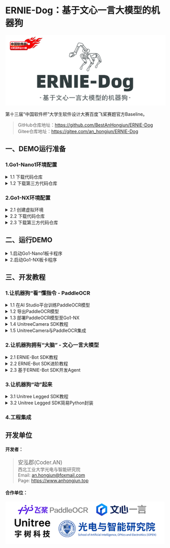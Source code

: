 # ERNIE-Dog：基于文心一言大模型的机器狗

<div align="center">
<img src="./attach/logo.jpg" width="700px">
</div>

第十三届“中国软件杯”大学生软件设计大赛百度飞桨赛题官方Baseline。

> GitHub仓库地址：https://github.com/BestAnHongjun/ERNIE-Dog \
> Gitee仓库地址：https://gitee.com/an_hongjun/ERNIE-Dog

## 一、DEMO运行准备

### 1.Go1-Nano1环境配置

<details>
<summary>1.1 下载代码仓库</summary>
</details>

<details>
<summary>1.2 下载第三方代码仓库</summary>
</details>

### 2.Go1-NX环境配置

<details>
<summary>2.1 创建虚拟环境</summary>

安装Miniconda。
> **关于为什么一定要装`Miniconda`**：调用文心一言`ERNIE-Bot`时需要安装`erniebot`包，该包要求的最低Python解释器版本为`Python>=3.8`，而`Go1-NX`预装的Python解释器版本为3.6，同时为了避免后续过程的其他麻烦（比如环境依赖冲突），因此安装`Miniconda`。*PS:有佬有其他solution可以用自己的方法，本`baseline`面向各水平广大群体。*

```sh
# 创建文件夹
mkdir -p ~/miniconda3

# 下载最新的Miniconda安装包
wget https://repo.anaconda.com/miniconda/Miniconda3-latest-Linux-aarch64.sh -O ~/miniconda3/miniconda.sh
```

> 如果在Go1板卡上遇到HTTPS证书相关问题问题，一般是由系统时间不准确导致的，执行如下指令自动同步系统时间：
```sh
sudo ntpdate ntp.aliyun.com
```

```sh
# 安装Miniconda
bash ~/miniconda3/miniconda.sh -b -u -p ~/miniconda3

# 删除安装包
rm -rf ~/miniconda3/miniconda.sh

# 初始化Miniconda环境
~/miniconda3/bin/conda init bash
source ~/.bashrc
```

这时你的命令行前面应该有小括号了`(base)`。

```sh
# 创建虚拟环境
conda create -n ernie_dog python=3.10

# 激活虚拟环境
conda activate ernie_dog
```
这时，命令行前面的小括号应该变成`(ernie_dog)`了，表示当前已经进入`ernie_dog`环境。

后面再执行相关代码时，记得确保在`ernie_dog`环境中。尤其是重启终端窗口之后，会默认以基础环境`base`启动。可参考以下命令：

```sh
# 创建新的虚拟环境
conda create -n <your-env-name> python=3.x

# 激活虚拟环境
conda activate <your-env-name>

# 退出虚拟环境
conda deactivate

# 删除虚拟环境
conda remove -n <your-env-name> --all # 慎用，不可逆！
```

</details>

<details>
<summary>2.2 下载代码仓库</summary>

下载Baseline代码仓库

```sh
# 下载到Home目录
cd ~

# 克隆Git仓库
git clone https://github.com/BestAnHongjun/ERNIE-Dog.git

# 如遇到网络问题，可由Gitee码云平台下载
# git clone https://gitee.com/an_hongjun/ERNIE-Dog.git
```

安装依赖项

```sh
# 进入仓库主目录
cd ERNIE-Dog

# 安装依赖项
python -m pip install -r requirements-nx.txt
```

</details>

<details>
<summary>2.3 下载第三方代码仓库</summary>

下载宇树运动SDK

```sh
# 由GitHub拉取仓库
git clone https://github.com/unitreerobotics/unitree_legged_sdk.git

# 与本Demo保持一致版本
cd unitree_legged_sdk
git checkout 4539a6c10dfbc9781cea6fcb7d51bc6ddc6f71e1

# 安装编译依赖项
sudo apt install libmsgpack-dev

# 编译SDK
mkdir build
cd build
cmake -DPYTHON_BUILD=TRUE ..
cmake .. \
    -DPYTHON_BUILD=TRUE \
    -DPYTHON_EXECUTABLE=$(python -c "import sys; print(sys.executable)") \
    -DPYTHON_INCLUDE_DIR=$(python -c "from distutils.sysconfig import get_python_inc; print(get_python_inc())")  \
    -DPYTHON_LIBRARY=$(python -c "import distutils.sysconfig as sysconfig; print(sysconfig.get_config_var('LIBDIR'))")
make -j4
sudo make install
```

</details>

## 二、运行DEMO

<details>
<summary>1.启动Go1-Nano1板卡程序</summary>
</details>

<details>
<summary>2.启动Go1-NX板卡程序</summary>
</details>

## 三、开发教程

### 1.让机器狗“看”懂指令 - PaddleOCR
<details>
<summary>1.1 在AI Studio平台训练PaddleOCR模型</summary>
</details>

<details>
<summary>1.2 导出PaddleOCR模型</summary>
</details>

<details>
<summary>1.3 部署PaddleOCR模型至Go1-NX</summary>
</details>

<details>
<summary>1.4 UnitreeCamera SDK教程</summary>
</details>

<details>
<summary>1.5 UnitreeCamera与PaddleOCR集成</summary>
</details>

### 2.让机器狗拥有“大脑” - 文心一言大模型
<details>
<summary>2.1 ERNIE-Bot SDK教程</summary>
</details>

<details>
<summary>2.2 ERNIE-Bot SDK进阶教程</summary>
</details>

<details>
<summary>2.3 基于ERNIE-Bot SDK开发Agent</summary>
</details>

### 3.让机器狗“动”起来

<details>
<summary>3.1 Unitree Legged SDK教程</summary>
</details>

<details>
<summary>3.2 Unitree Legged SDK简易Python封装</summary>
</details>

### 4.工程集成

## 开发单位
#### 开发者：
> <big>安泓郡(Coder.AN)</big> \
> 西北工业大学光电与智能研究院 \
> Email: an.hongjun@foxmail.com \
> Page: https://www.anhongjun.top

#### 合作单位：

<img src="./attach/work.jpg" width="500px" >

